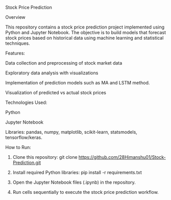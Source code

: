 Stock Price Prediction

Overview

This repository contains a stock price prediction project implemented using Python and Jupyter Notebook. The objective is to build models that forecast stock prices based on historical data using machine learning and statistical techniques.

Features:

Data collection and preprocessing of stock market data

Exploratory data analysis with visualizations

Implementation of prediction models such as MA and  LSTM method.

Visualization of predicted vs actual stock prices

Technologies Used:

Python

Jupyter Notebook

Libraries: pandas, numpy, matplotlib, scikit-learn, statsmodels, tensorflow/keras.

How to Run:

1. Clone this repository:
   git clone https://github.com/28Himanshu01/Stock-Prediction.git

2. Install required Python libraries:
   pip install -r requirements.txt

3. Open the Jupyter Notebook files (.ipynb) in the repository.
   
5. Run cells sequentially to execute the stock price prediction workflow.
